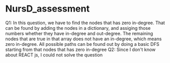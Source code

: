 # NursD_assessment
Q1: In this question, we have to find the nodes that has zero in-degree. That can be found by adding the nodes in a dictionary, and assiging those numbers whether they have in-degree and out-degree. The remaining nodes that are true in that array does not have an in-degree, which means zero in-degree. All possible paths can be found out by doing a basic DFS starting from that nodes that has zero in-degree
Q2: Since I don't know about REACT js, I could not solve the question
